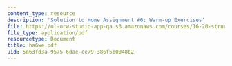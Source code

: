 ```yaml
---
content_type: resource
description: 'Solution to Home Assignment #6: Warm-up Exercises'
file: https://ol-ocw-studio-app-qa.s3.amazonaws.com/courses/16-20-structural-mechanics-fall-2002/5d63fd3a95756daece79386f5b0048b2_ha6we.pdf
file_type: application/pdf
resourcetype: Document
title: ha6we.pdf
uid: 5d63fd3a-9575-6dae-ce79-386f5b0048b2
---
```

